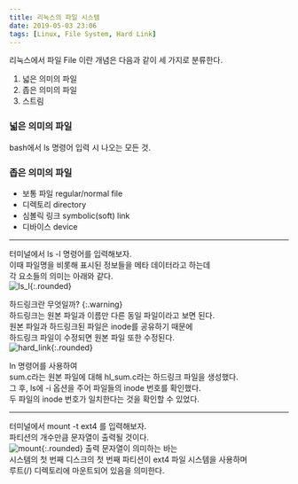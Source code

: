 ```yaml
---
title: 리눅스의 파일 시스템
date: 2019-05-03 23:06
tags: [Linux, File System, Hard Link]
---
```

리눅스에서 파일 File 이란 개념은 다음과 같이 세 가지로 분류한다.  
1. 넓은 의미의 파일
2. 좁은 의미의 파일
3. 스트림  
<!--more-->
### 넓은 의미의 파일  
bash에서 ls 명령어 입력 시 나오는 모든 것.  
### 좁은 의미의 파일  
* 보통 파일 regular/normal file
* 디렉토리 directory
* 심볼릭 링크 symbolic(soft) link
* 디바이스 device
  
---
  
터미널에서 ls -l 명령어를 입력해보자.  
이때 파일명을 비롯해 표시된 정보들을 메타 데이터라고 하는데  
각 요소들의 의미는 아래와 같다.  
![ls_l](https://user-images.githubusercontent.com/17706039/57145173-95ddb800-6dfd-11e9-9cfe-9c8cee87d942.png){:.rounded}
  
하드링크란 무엇일까?
{:.warning}  
하드링크는 원본 파일과 이름만 다른 동일 파일이라고 보면 된다.  
원본 파일과 하드링크된 파일은 inode를 공유하기 때문에  
하드링크 파일이 수정되면 원본 파일 또한 수정된다.  
![hard_link](https://user-images.githubusercontent.com/17706039/57146525-7b590e00-6e00-11e9-9eda-be17edff6114.png){:.rounded}
  
ln 명령어를 사용하여  
sum.c라는 원본 파일에 대해 hl_sum.c라는 하드링크 파일을 생성했다.  
그 후, ls에 -i 옵션을 주어 파일들의 inode 번호를 확인했다.  
두 파일의 inode 번호가 일치한다는 것을 확인할 수 있었다.  
  
---
  
터미널에서 mount -t ext4 를 입력해보자.  
파티션의 개수만큼 문자열이 출력될 것이다.  
![mount](https://user-images.githubusercontent.com/17706039/57146881-59ac5680-6e01-11e9-9adf-c59cf4576a3e.png){:.rounded}
출력 문자열이 의미하는 바는  
시스템의 첫 번째 디스크의 첫 번째 파티션이 ext4 파일 시스템을 사용하며  
루트(/) 디렉토리에 마운트되어 있음을 의미한다.